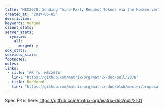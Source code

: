 ```yaml
---
title: "MSC2078: Sending Third-Party Request Tokens via the Homeserver"
created_at: "2019-06-05"
description:
keywords: merged
client_stats:
server_stats:
  synapse:
    all:
      merged: y
sdk_stats:
services_stats:
footnotes:
notes:
links:
 - title: "PR for MSC2078"
   link: "https://github.com/matrix-org/matrix-doc/pull/2078"
 - title: Rendered
   link: "https://github.com/matrix-org/matrix-doc/blob/master/proposals/2078-homeserver-password-resets.md"
---
```


Spec PR is here: https://github.com/matrix-org/matrix-doc/pull/2101
